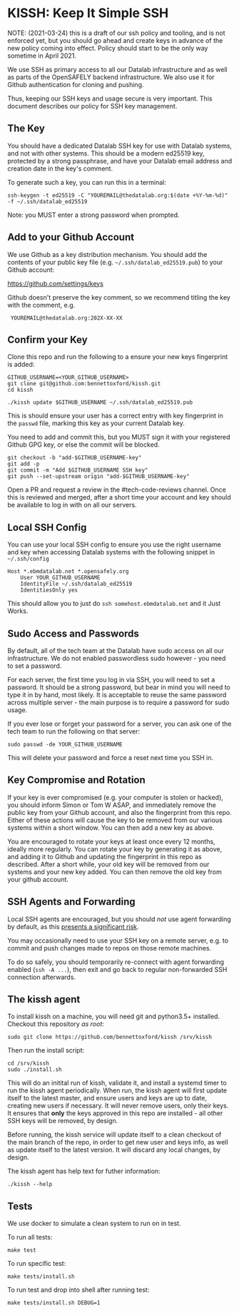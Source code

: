 # KISSH: Keep It Simple SSH

NOTE: (2021-03-24) this is a draft of our ssh policy and tooling, and is not
enforced yet, but you should go ahead and create keys in advance of the new
policy coming into effect. Policy should start to be the only way sometime in
April 2021.

We use SSH as primary access to all our Datalab infrastructure and as well as
parts of the OpenSAFELY backend infrastructure. We also use it for Github
authentication for cloning and pushing.

Thus, keeping our SSH keys and usage secure is very important. This document
describes our policy for SSH key management.


## The Key

You should have a dedicated Datalab SSH key for use with Datalab systems, and
not with other systems. This should be a modern ed25519 key, protected by
a strong passphrase, and have your Datalab email address and creation date in
the key's comment.

To generate such a key, you can run this in a terminal:

    ssh-keygen -t ed25519 -C "YOUREMAIL@thedatalab.org:$(date +%Y-%m-%d)" -f ~/.ssh/datalab_ed25519

Note: you MUST enter a strong password when prompted.


## Add to your Github Account

We use Github as a key distribution mechanism. You should add the contents of
your public key file (e.g. `~/.ssh/datalab_ed25519.pub`) to your Github
account:

[ https://github.com/settings/keys ](https://github.com/settings/keys)

Github doesn't preserve the key comment, so we recommend titling the key with
the comment, e.g.

     YOUREMAIL@thedatalab.org:202X-XX-XX


## Confirm your Key

Clone this repo and run the following to a ensure your new keys fingerprint is
added:

    GITHUB_USERNAME=<YOUR_GITHUB_USERNAME>
    git clone git@github.com:bennettoxford/kissh.git
    cd kissh

    ./kissh update $GITHUB_USERNAME ~/.ssh/datalab_ed25519.pub

This is should ensure your user has a correct entry with key fingerprint in the
`passwd` file, marking this key as your current Datalab key.

You need to add and commit this, but you MUST sign it with your registered
Github GPG key, or else the commit will be blocked.

    git checkout -b "add-$GITHUB_USERNAME-key"
    git add -p
    git commit -m "Add $GITHUB_USERNAME SSH key"
    git push --set-upstream origin "add-$GITHUB_USERNAME-key"

Open a PR and request a review in the #tech-code-reviews channel. Once
this is reviewed and merged, after a short time your account and key
should be available to log in with on all our servers.

## Local SSH Config

You can use your local SSH config to ensure you use the right username and key when
accessing Datalab systems with the following snippet in `~/.ssh/config`

```
Host *.ebmdatalab.net *.opensafely.org
    User YOUR_GITHUB_USERNAME
    IdentityFile ~/.ssh/datalab_ed25519
    IdentitiesOnly yes
```

This should allow you to just do `ssh somehost.ebmdatalab.net` and it Just Works.


## Sudo Access and Passwords

By default, all of the tech team at the Datalab have sudo access on all our
infrastructure. We do not enabled passwordless sudo however - you need to set
a password.

For each server, the first time you log in via SSH, you will need to set
a password. It should be a strong password, but bear in mind you will need to
type it in by hand, most likely. It is acceptable to reuse the same password
across multiple server - the main purpose is to require a password for sudo
usage.

If you ever lose or forget your password for a server, you can ask one of the
tech team to run the following on that server:

    sudo passwd -de YOUR_GITHUB_USERNAME

This will delete your password and force a reset next time you SSH in.

## Key Compromise and Rotation

If your key is ever compromised (e.g. your computer is stolen or hacked), you
should inform Simon or Tom W ASAP, and immediately remove the public key from
your Github account, and also the fingerprint from this repo. Either of these
actions will cause the key to be removed from our various systems within
a short window. You can then add a new key as above.


You are encouraged to rotate your keys at least once every 12 months, ideally
more regularly.  You can rotate your key by generating it as above, and adding
it to Github and updating the fingerprint in this repo as described. After
a short while, your old key will be removed from our systems and your new key added.
You can then remove the old key from your github account.


## SSH Agents and Forwarding

Local SSH agents are encouraged, but you should *not* use agent forwarding by
default, as this [presents a significant
risk](https://smallstep.com/blog/ssh-agent-explained/#agent-forwarding-comes-with-a-risk).

You may occasionally need to use your SSH key on a remote server, e.g. to
commit and push changes made to repos on those remote machines.

To do so safely, you should temporarily re-connect with agent forwarding
enabled (`ssh -A ...`), then exit and go back to regular non-forwarded SSH
connection afterwards.


## The kissh agent

To install kissh on a machine, you will need git and python3.5+ installed.
Checkout this repository *as root*:

    sudo git clone https://github.com/bennettoxford/kissh /srv/kissh

Then run the install script:

    cd /srv/kissh
    sudo ./install.sh

This will do an initital run of kissh, validate it, and install a systemd timer
to run the kissh agent periodically. When run, the kissh agent will first
update itself to the latest master, and ensure users and keys are up to date,
creating new users if necessary. It will never remove users, only their keys.
It ensures that **only** the keys approved in this repo are installed - all
other SSH keys will be removed, by design.

Before running, the kissh service will update itself to a clean checkout of the
main branch of the repo, in order to get new user and keys info, as well as
update itself to the latest version. It will discard any local changes, by
design.

The kissh agent has help text for futher information:

    ./kissh --help


## Tests

We use docker to simulate a clean system to run on in test.

To run all tests:

    make test

To run specific test:

    make tests/install.sh

To run test and drop into shell after running test:

    make tests/install.sh DEBUG=1
